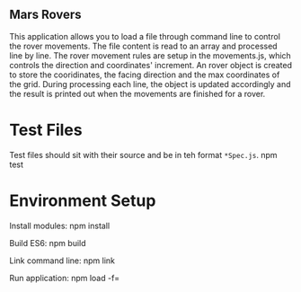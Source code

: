 Mars Rovers
---

This application allows you to load a file through command line to control the rover movements. 
The file content is read to an array and processed line by line. The rover movement rules are setup in the movements.js, which controls the direction and coordinates' increment. An rover object is created to store the cooridinates, the facing direction and the max coordinates of the grid. 
During processing each line, the object is updated accordingly and the result is printed out when the movements are finished for a rover.

# Test Files

Test files should sit with their source and be in teh format `*Spec.js`.
  npm test

# Environment Setup

Install modules: npm install

Build ES6: npm build 

Link command line: npm link

Run application: npm load -f=<filename>


